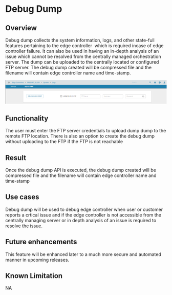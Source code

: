 # Debug Dump

## Overview

Debug dump collects the system information, logs, and other state-full features pertaining to the edge controller  which is required incase of edge controller failure. It can also be used in having an in-depth analysis of an issue which cannot be resolved from the centrally managed orchestration server. The dump can be uploaded to the centrally located or configured FTP server. The debug dump created will be compressed file and the filename will contain edge controller name and time-stamp.

![debug_dump](images/debug_dump.png)

## Functionality

The user must enter the FTP server credentials to upload dump dump to the remote FTP location. There is also an option to create the debug dump without uploading to the FTP if the FTP is not reachable


## Result

Once the debug dump API is executed, the debug dump created will be compressed file and the filename will contain edge controller name and time-stamp

## Use cases

Debug dump will be used to debug edge controller when user or customer reports a crtical issue and if the edge controller is not accessible from the centrally managing server or in depth analysis of an issue is required to resolve the issue.

## Future enhancements

This feature will be enhanced later to a much more secure and automated manner in upcoming releases.

## Known Limitation

NA

